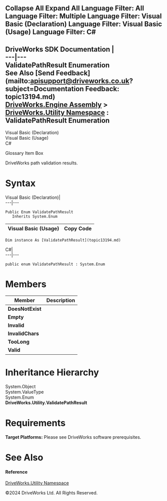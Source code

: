        

 Collapse All Expand All  Language Filter: All  Language Filter: Multiple  Language Filter: Visual Basic (Declaration) Language Filter: Visual Basic (Usage) Language Filter: C#  
---  
DriveWorks SDK Documentation  |   
---|---  
ValidatePathResult Enumeration   
See Also [Send Feedback](mailto:apisupport@driveworks.co.uk?subject=Documentation Feedback: topic13194.md)  
[DriveWorks.Engine Assembly](topic2156.md) > [DriveWorks.Utility Namespace](topic13190.md) : ValidatePathResult Enumeration  
---  
  
Visual Basic (Declaration)    
Visual Basic (Usage)    
C# 

Glossary Item Box

DriveWorks path validation results. 

# Syntax

Visual Basic (Declaration)|   
---|---  
      
    
    Public Enum ValidatePathResult 
       Inherits System.Enum  
  
Visual Basic (Usage)| Copy Code  
---|---  
      
    
    Dim instance As [ValidatePathResult](topic13194.md)  
  
C#|   
---|---  
      
    
    public enum ValidatePathResult : System.Enum   
  
# Members

Member| Description  
---|---  
**DoesNotExist**|   
**Empty**|   
**Invalid**|   
**InvalidChars**|   
**TooLong**|   
**Valid**|   
  
# Inheritance Hierarchy

System.Object  
System.ValueType  
System.Enum  
**DriveWorks.Utility.ValidatePathResult**  


# Requirements

**Target Platforms:** Please see DriveWorks software prerequisites.

# See Also

#### Reference

[DriveWorks.Utility Namespace](topic13190.md)

©2024 DriveWorks Ltd. All Rights Reserved.
